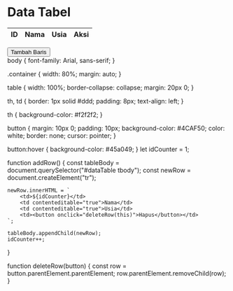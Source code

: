 <!DOCTYPE html>
<html lang="id">
<head>
    <meta charset="UTF-8">
    <meta name="viewport" content="width=device-width, initial-scale=1.0">
    <title>Aplikasi Pengganti Excel</title>
    <link rel="stylesheet" href="styles.css">
</head>
<body>
    <div class="container">
        <h1>Data Tabel</h1>
        <table id="dataTable">
            <thead>
                <tr>
                    <th>ID</th>
                    <th>Nama</th>
                    <th>Usia</th>
                    <th>Aksi</th>
                </tr>
            </thead>
            <tbody></tbody>
        </table>
        <button onclick="addRow()">Tambah Baris</button>
    </div>
    <script src="script.js"></script>
</body>
</html>
body {
    font-family: Arial, sans-serif;
}

.container {
    width: 80%;
    margin: auto;
}

table {
    width: 100%;
    border-collapse: collapse;
    margin: 20px 0;
}

th, td {
    border: 1px solid #ddd;
    padding: 8px;
    text-align: left;
}

th {
    background-color: #f2f2f2;
}

button {
    margin: 10px 0;
    padding: 10px;
    background-color: #4CAF50;
    color: white;
    border: none;
    cursor: pointer;
}

button:hover {
    background-color: #45a049;
}
let idCounter = 1;

function addRow() {
    const tableBody = document.querySelector("#dataTable tbody");
    const newRow = document.createElement("tr");

    newRow.innerHTML = `
        <td>${idCounter}</td>
        <td contenteditable="true">Nama</td>
        <td contenteditable="true">Usia</td>
        <td><button onclick="deleteRow(this)">Hapus</button></td>
    `;

    tableBody.appendChild(newRow);
    idCounter++;
}

function deleteRow(button) {
    const row = button.parentElement.parentElement;
    row.parentElement.removeChild(row);
}


